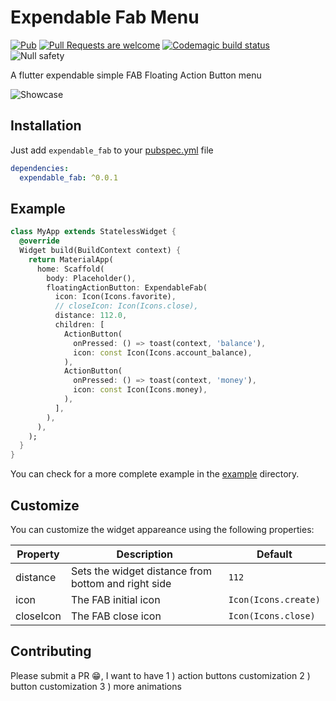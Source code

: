 # Expendable Fab Menu
[![Pub](https://img.shields.io/pub/v/expendable_fab.svg)](https://pub.dev/packages/expendable_fab)
[![Pull Requests are welcome](https://img.shields.io/badge/license-MIT-blue)](https://github.com/ahmadalibaloch/FlutterExpendableFab/blob/master/LICENSE)
[![Codemagic build status](https://api.codemagic.io/apps/613966b6d1095af263a57f02/613966b6d1095af263a57f01/status_badge.svg)](https://codemagic.io/apps/613966b6d1095af263a57f02/613966b6d1095af263a57f01/latest_build)
![Null safety](https://img.shields.io/badge/null%20safety-true-brightgreen)

A flutter expendable simple FAB Floating Action Button menu

![Showcase](https://github.com/ahmadalibaloch/FlutterExpendableFab/blob/master/example/screenshots/expended.png)

## Installation

Just add `expendable_fab` to your [pubspec.yml](https://flutter.io/using-packages/) file

```yml
dependencies:
  expendable_fab: ^0.0.1
```

## Example

```dart
class MyApp extends StatelessWidget {
  @override
  Widget build(BuildContext context) {
    return MaterialApp(
      home: Scaffold(
        body: Placeholder(),
        floatingActionButton: ExpendableFab(
          icon: Icon(Icons.favorite),
          // closeIcon: Icon(Icons.close),
          distance: 112.0,
          children: [
            ActionButton(
              onPressed: () => toast(context, 'balance'),
              icon: const Icon(Icons.account_balance),
            ),
            ActionButton(
              onPressed: () => toast(context, 'money'),
              icon: const Icon(Icons.money),
            ),
          ],
        ),
      ),
    );
  }
}
```


You can check for a more complete example in the [example](https://github.com/ahmadalibaloch/FlutterExpendableFab/tree/master/example) directory.

## Customize

You can customize the widget appareance using the following properties:

| Property  | Description | Default |
|----------|-------------|---------|
| distance | Sets the widget distance from bottom and right side | `112` |
| icon     | The FAB initial icon | `Icon(Icons.create)` |
| closeIcon     | The FAB close icon | `Icon(Icons.close)` |

## Contributing

Please submit a PR 😁, I want to have
1 ) action buttons customization
2 ) button customization
3 ) more animations